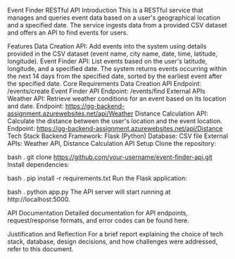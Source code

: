 Event Finder RESTful API
Introduction
This is a RESTful service that manages and queries event data based on a user's geographical location and a specified date. The service ingests data from a provided CSV dataset and offers an API to find events for users.

Features
Data Creation API: Add events into the system using details provided in the CSV dataset (event name, city name, date, time, latitude, longitude).
Event Finder API: List events based on the user's latitude, longitude, and a specified date. The system returns events occurring within the next 14 days from the specified date, sorted by the earliest event after the specified date.
Core Requirements
Data Creation API Endpoint: /events/create
Event Finder API Endpoint: /events/find
External APIs
Weather API: Retrieve weather conditions for an event based on its location and date.
Endpoint: https://gg-backend-assignment.azurewebsites.net/api/Weather
Distance Calculation API: Calculate the distance between the user's location and the event location.
Endpoint: https://gg-backend-assignment.azurewebsites.net/api/Distance
Tech Stack
Backend Framework: Flask (Python)
Database: CSV file
External APIs: Weather API, Distance Calculation API
Setup
Clone the repository:

bash
.
git clone https://github.com/your-username/event-finder-api.git
Install dependencies:

bash
.
pip install -r requirements.txt
Run the Flask application:

bash
.
python app.py
The API server will start running at http://localhost:5000.

API Documentation
Detailed documentation for API endpoints, request/response formats, and error codes can be found here.

Justification and Reflection
For a brief report explaining the choice of tech stack, database, design decisions, and how challenges were addressed, refer to this document.

